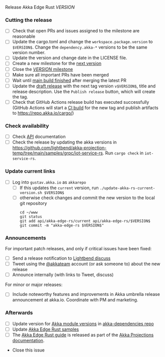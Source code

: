 Release Akka Edge Rust $VERSION$

<!--
# Release Train Issue Template for Akka Edge Rust

(Liberally copied and adopted from Scala itself https://github.com/scala/scala-dev/blob/b11cd2e4a4431de7867db6b39362bea8fa6650e7/notes/releases/template.md)

For every release, use the `scripts/create-release-issue.sh` to make a copy of this file named after the release, and expand the variables.

Variables to be expanded in this template:
- $VERSION$=???

-->

### Cutting the release

- [ ] Check that open PRs and issues assigned to the milestone are reasonable
- [ ] Update the cargo.toml and change the `workspace.package.version` to `$VERSION$`. Change the `dependency.akka-*` versions to be the same version number.
- [ ] Update the version and change date in the LICENSE file.
- [ ] Create a new milestone for the [next version](https://github.com/akka/akka-edge-rs/milestones)
- [ ] Close the [$VERSION$ milestone](https://github.com/akka/akka-edge-rs/milestones?direction=asc&sort=due_date)
- [ ] Make sure all important PRs have been merged
- [ ] Wait until [main build finished](https://github.com/akka/akka-edge-rs/actions) after merging the latest PR
- [ ] Update the [draft release](https://github.com/akka/akka-edge-rs/releases) with the next tag version `v$VERSION$`, title and release description. Use the `Publish release` button, which will create the tag.
- [ ] Check that GitHub Actions release build has executed successfully (GitHub Actions will start a [CI build](https://github.com/akka/akka-edge-rs/actions) for the new tag and publish artifacts to https://repo.akka.io/cargo/)

### Check availability

- [ ] Check [API](https://doc.akka.io/api/akka-edge-rs/v$VERSION$/) documentation
- [ ] Check the release by updating the akka versions in https://github.com/lightbend/akka-projection-temp/tree/main/samples/grpc/iot-service-rs. Run `cargo check` in `iot-service-rs`.

### Update current links
  - [ ] Log into `gustav.akka.io` as `akkarepo` 
    - [ ] If this updates the `current` version, run `./update-akka-rs-current-version.sh $VERSION$`
    - [ ] otherwise check changes and commit the new version to the local git repository
         ```
         cd ~/www
         git status
         git add api/akka-edge-rs/current api/akka-edge-rs/$VERSION$
         git commit -m "akka-edge-rs $VERSION$"
         ```

### Announcements

For important patch releases, and only if critical issues have been fixed:

- [ ] Send a release notification to [Lightbend discuss](https://discuss.akka.io)
- [ ] Tweet using the [@akkateam](https://twitter.com/akkateam/) account (or ask someone to) about the new release
- [ ] Announce internally (with links to Tweet, discuss)

For minor or major releases:

- [ ] Include noteworthy features and improvements in Akka umbrella release announcement at akka.io. Coordinate with PM and marketing.

### Afterwards

- [ ] Update version for [Akka module versions](https://doc.akka.io/docs/akka-dependencies/current/) in [akka-dependencies repo](https://github.com/akka/akka-dependencies)
- [ ] Update [Akka Edge Rust samples](https://github.com/lightbend/akka-projection/tree/main/samples/grpc/iot-service-rs)
- [ ] The [Akka Edge Rust guide](https://doc.akka.io/docs/akka-edge/current/guide-rs.html) is released as part of the [Akka Projections documentation](https://github.com/akka/akka-projection/blob/main/RELEASING.md).
- Close this issue
